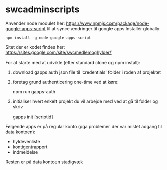 # swcadminscripts
Anvender node modulet her: 
https://www.npmjs.com/package/node-google-apps-script
til at synce ændringer til google apps
Installér globally:

    npm install -g node-google-apps-script

Sitet der er kodet findes her:
https://sites.google.com/site/swcmedlemoghylder/

For at starte med at udvikle (efter standard clone og npm install):

1. download gapps auth json file til 'credentials' folder i roden af projektet
2. foretag grund authenticering one-time ved at køre:

    npm run gapps-auth

3. initialiser hvert enkelt projekt du vil arbejde med ved at gå til folder og skriv

    gapps init [scriptid]


Følgende apps er på regular konto (pga problemer der var mistet adgang til data kontoen):

- hyldevenliste
- kontigentrapport
- indmeldelse

Resten er på data kontoen stadigvæk